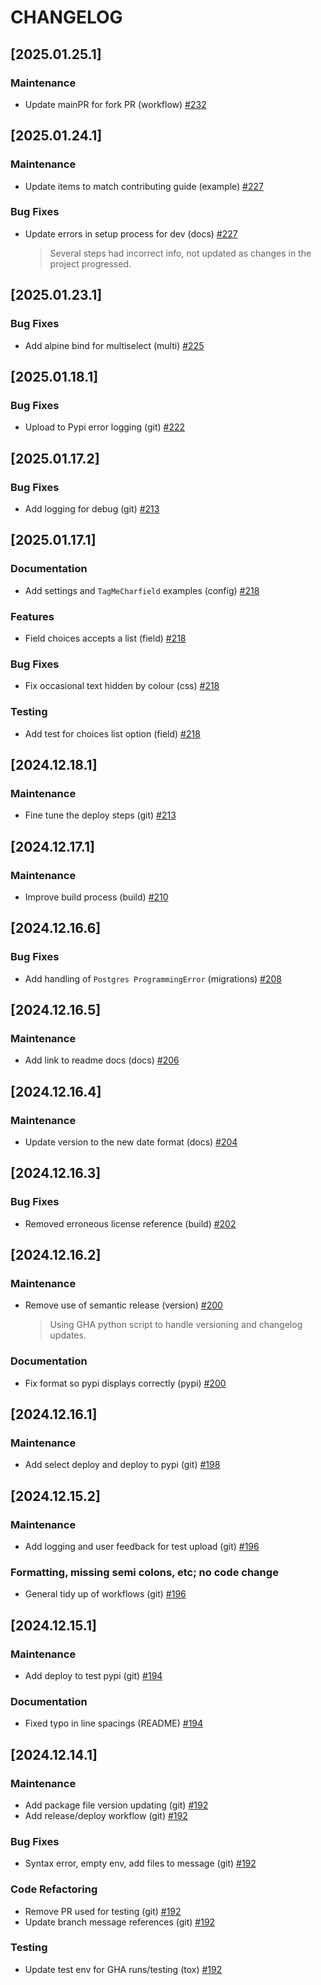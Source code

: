 # CHANGELOG

<!--next-version-placeholder-->

## [2025.01.25.1]

### Maintenance
- Update mainPR for fork PR (workflow) [#232](https://github.com/imAsparky/django-tag-me/pull/232)


## [2025.01.24.1]

### Maintenance
- Update items to match contributing guide (example) [#227](https://github.com/imAsparky/django-tag-me/pull/227)

### Bug Fixes
- Update errors in setup process for dev (docs) [#227](https://github.com/imAsparky/django-tag-me/pull/227)
  > Several steps had incorrect info, not updated as changes
in the project progressed.


## [2025.01.23.1]

### Bug Fixes
- Add alpine bind for multiselect (multi) [#225](https://github.com/imAsparky/django-tag-me/pull/225)


## [2025.01.18.1]

### Bug Fixes
- Upload to Pypi error logging (git) [#222](https://github.com/imAsparky/django-tag-me/pull/222)


## [2025.01.17.2]

### Bug Fixes
- Add logging for debug (git) [#213](https://github.com/imAsparky/django-tag-me/pull/213)


## [2025.01.17.1]

### Documentation
- Add settings and `TagMeCharfield` examples (config) [#218](https://github.com/imAsparky/django-tag-me/pull/218)

### Features
- Field choices accepts a list (field) [#218](https://github.com/imAsparky/django-tag-me/pull/218)

### Bug Fixes
- Fix occasional text hidden by colour (css) [#218](https://github.com/imAsparky/django-tag-me/pull/218)

### Testing
- Add test for choices list option (field) [#218](https://github.com/imAsparky/django-tag-me/pull/218)


## [2024.12.18.1]

### Maintenance
- Fine tune the deploy steps (git) [#213](https://github.com/imAsparky/django-tag-me/pull/213)


## [2024.12.17.1]

### Maintenance
- Improve build process (build) [#210](https://github.com/imAsparky/django-tag-me/pull/210)


## [2024.12.16.6]

### Bug Fixes
- Add handling of `Postgres ProgrammingError` (migrations) [#208](https://github.com/imAsparky/django-tag-me/pull/208)


## [2024.12.16.5]

### Maintenance
- Add link to readme docs (docs) [#206](https://github.com/imAsparky/django-tag-me/pull/206)


## [2024.12.16.4]

### Maintenance
- Update version to the new date format (docs) [#204](https://github.com/imAsparky/django-tag-me/pull/204)


## [2024.12.16.3]

### Bug Fixes
- Removed erroneous license reference (build) [#202](https://github.com/imAsparky/django-tag-me/pull/202)


## [2024.12.16.2]

### Maintenance
- Remove use of semantic release (version) [#200](https://github.com/imAsparky/django-tag-me/pull/200)
  > Using GHA python script to handle versioning and changelog updates.

### Documentation
- Fix format so pypi displays correctly (pypi) [#200](https://github.com/imAsparky/django-tag-me/pull/200)


## [2024.12.16.1]

### Maintenance
- Add select deploy and deploy to pypi (git) [#198](https://github.com/imAsparky/django-tag-me/pull/198)


## [2024.12.15.2]

### Maintenance
- Add logging and user feedback for test upload (git) [#196](https://github.com/imAsparky/django-tag-me/pull/196)

### Formatting, missing semi colons, etc; no code change
- General tidy up of workflows (git) [#196](https://github.com/imAsparky/django-tag-me/pull/196)


## [2024.12.15.1]

### Maintenance
- Add deploy to test pypi (git) [#194](https://github.com/imAsparky/django-tag-me/pull/194)

### Documentation
- Fixed typo in line spacings (README) [#194](https://github.com/imAsparky/django-tag-me/pull/194)


## [2024.12.14.1]

### Maintenance
- Add package file version updating (git) [#192](https://github.com/imAsparky/django-tag-me/pull/192)
- Add release/deploy workflow (git) [#192](https://github.com/imAsparky/django-tag-me/pull/192)

### Bug Fixes
- Syntax error, empty env, add files to message (git) [#192](https://github.com/imAsparky/django-tag-me/pull/192)

### Code Refactoring
- Remove PR used for testing (git) [#192](https://github.com/imAsparky/django-tag-me/pull/192)
- Update branch message references (git) [#192](https://github.com/imAsparky/django-tag-me/pull/192)

### Testing
- Update test env for GHA runs/testing (tox) [#192](https://github.com/imAsparky/django-tag-me/pull/192)


